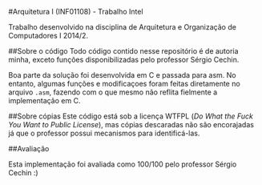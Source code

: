 #Arquitetura I (INF01108) - Trabalho Intel

Trabalho desenvolvido na disciplina de Arquitetura e Organização de Computadores I 2014/2.

##Sobre o código
Todo código contido nesse repositório é de autoria minha, exceto funções disponibilizadas pelo professor Sérgio Cechin.

Boa parte da solução foi desenvolvida em C e passada para asm. No entanto, algumas funções e modificaçoes foram feitas diretamente no arquivo ``.asm``, fazendo com o que mesmo não reflita fielmente a implementação em C.

##Sobre cópias
Este código está sob a licença WTFPL (*Do What the Fuck You Want to Public License*), mas cópias descaradas não são encorajadas já que o professor possui mecanismos para identificá-las.

##Avaliação

Esta implementação foi avaliada como 100/100 pelo professor Sérgio Cechin :)
